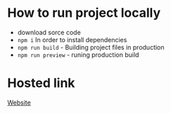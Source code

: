# How to run project locally

- download sorce code
- `npm i` In order to install dependencies
- `npm run build` - Building project files in production
- `npm run preview` - runing production build

# Hosted link

[Website](https://bold-task-lake.vercel.app/)
